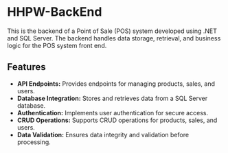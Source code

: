 # HHPW-BackEnd

This is the backend of a Point of Sale (POS) system developed using .NET and SQL Server. The backend handles data storage, retrieval, and business logic for the POS system front end.

## Features

- **API Endpoints:** Provides endpoints for managing products, sales, and users.
- **Database Integration:** Stores and retrieves data from a SQL Server database.
- **Authentication:** Implements user authentication for secure access.
- **CRUD Operations:** Supports CRUD operations for products, sales, and users.
- **Data Validation:** Ensures data integrity and validation before processing.
